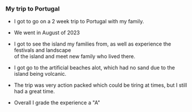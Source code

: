 ### My trip to Portugal

<p>

- I got to go on a 2 week trip to Portugal with my family.<br>

- We went in August of 2023 <br>

- I got to see the island my families from, as well as experience the festivals and landscape<br>
  of the island and meet new family who lived there.<br>

- I got go to the artificial beaches alot, which had no sand due to the island being volcanic.<br>

- The trip was very action packed which could be tiring at times, but I still had a great time.<br>

- Overall I grade the experience a "A"
</p>
